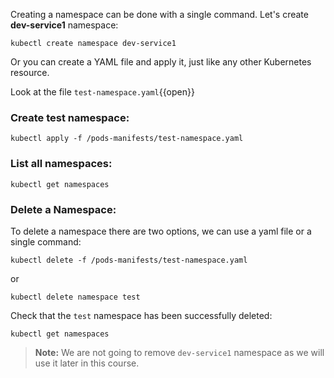 Creating a namespace can be done with a single command. Let's create **dev-service1** namespace:

`kubectl create namespace dev-service1`

Or you can create a YAML file and apply it, just like any other Kubernetes resource.

Look at the file `test-namespace.yaml`{{open}}

### Create test namespace:

`kubectl apply -f /pods-manifests/test-namespace.yaml`

### List all namespaces:

`kubectl get namespaces`

### Delete a Namespace:

To delete a namespace there are two options, we can use a yaml file or a single command:

`kubectl delete -f /pods-manifests/test-namespace.yaml`

or
 
`kubectl delete namespace test`

Check that the `test` namespace has been successfully deleted:

`kubectl get namespaces`

>**Note:** We are not going to remove ```dev-service1``` namespace as we will use it later in this course.